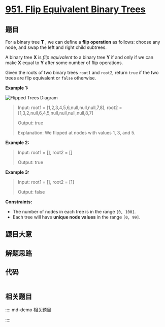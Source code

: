 # [951. Flip Equivalent Binary Trees](https://leetcode.com/problems/flip-equivalent-binary-trees)

## 题目

For a binary tree **T** , we can define a **flip operation** as follows:
choose any node, and swap the left and right child subtrees.

A binary tree **X**  is _flip equivalent_ to a binary tree **Y** if and only
if we can make **X** equal to **Y** after some number of flip operations.

Given the roots of two binary trees `root1` and `root2`, return `true` if the
two trees are flip equivalent or `false` otherwise.



**Example 1:**

![Flipped Trees
Diagram](https://assets.leetcode.com/uploads/2018/11/29/tree_ex.png)

> Input: root1 = [1,2,3,4,5,6,null,null,null,7,8], root2 = [1,3,2,null,6,4,5,null,null,null,null,8,7]
> 
> Output: true
> 
> Explanation: We flipped at nodes with values 1, 3, and 5.

**Example 2:**

> Input: root1 = [], root2 = []
> 
> Output: true

**Example 3:**

> Input: root1 = [], root2 = [1]
> 
> Output: false

**Constraints:**

  * The number of nodes in each tree is in the range `[0, 100]`.
  * Each tree will have **unique node values** in the range `[0, 99]`.


## 题目大意

## 解题思路

## 代码

```javascript

```

## 相关题目

:::: md-demo 相关题目

::::

